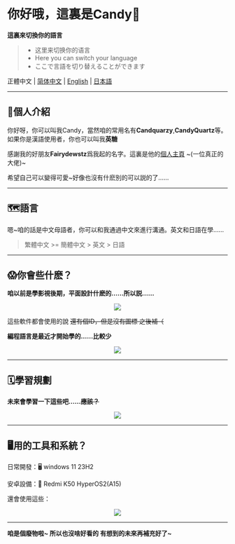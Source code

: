 # 你好哦，這裏是Candy🍥

**這裏來切換你的語言**

> - 这里来切换你的语言
> - Here you can switch your language
> - ここで言語を切り替えることができます

正體中文 | [简体中文](./README_ZH.md) | [English](./README_EN.md) | [日本語](./README_JP.md) 

------

## 🍭個人介紹

你好呀，你可以叫我Candy，當然咱的常用名有**Candquarzy**,**CandyQuartz**等。如果你是漢語使用者，你也可以叫我**英糖**

感謝我的好朋友**Fairydewstz**爲我起的名字。這裏是他的[個人主頁](https://github.com/Lintha437) ~(一位真正的大佬)~

希望自己可以變得可愛~好像也沒有什麽別的可以説的了……

------

## 🗺️語言

嗯~咱的話是中文母語者，你可以和我通過中文來進行溝通。英文和日語在學……

> 繁體中文 >= 簡體中文 > 英文 > 日語

-----
## 😱你會些什麽？

**咱以前是學影視後期，平面設計什麽的……所以説……**

<p align="center">
  <a href="https://skillicons.dev">
    <img src="https://skillicons.dev/icons?i=ps,pr,ae,au,ai" />
  </a>
</p>

這些軟件都會使用的說 ~~還有個ID，但是沒有圖標 之後補（~~



**編程語言是最近才開始學的……比較少**
<p align="center">
  <a href="https://skillicons.dev">
    <img src="https://skillicons.dev/icons?i=c,cpp,html,css,js,ts" />
  </a>
</p>

-----

## 🗓學習規劃

**未來會學習一下這些吧……~~應該？~~**
<p align="center">
  <a href="https://skillicons.dev">
    <img src="https://skillicons.dev/icons?i=java,kotlin,python,androidstudio" />
  </a>
</p>

-----

## 🖥用的工具和系統？

日常開發：🖥 windows 11 23H2

安卓設備：📱 Redmi K50 HyperOS2(A15)

還會使用這些：
<p align="center">
  <a href="https://skillicons.dev">
    <img src="https://skillicons.dev/icons?i=visualstudio,vscode,linux,docker" />
  </a>
</p>

------

**咱是個廢物啦~ 所以也沒啥好看的 有想到的未來再補充好了~**
